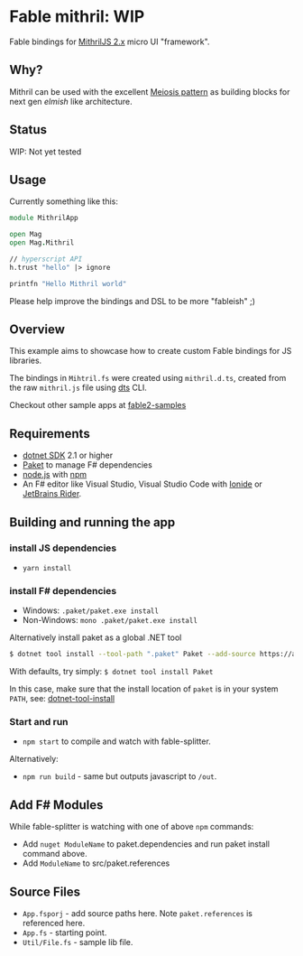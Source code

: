 # Fable mithril: WIP

Fable bindings for [MithrilJS 2.x](https://github.com/MithrilJS/mithril.js) micro UI "framework".

## Why?

Mithril can be used with the excellent [Meiosis pattern](https://meiosis.js.org/) as building blocks for next gen _elmish_ like architecture.

## Status

WIP: Not yet tested

## Usage

Currently something like this:

```fsharp
module MithrilApp

open Mag
open Mag.Mithril

// hyperscript API
h.trust "hello" |> ignore

printfn "Hello Mithril world"
```

Please help improve the bindings and DSL to be more "fableish" ;)

## Overview

This example aims to showcase how to create custom Fable bindings for JS libraries.

The bindings in `Mihtril.fs` were created using `mithril.d.ts`, created from the raw `mithril.js` file using [dts](https://github.com/Microsoft/dts-gen#how-do-i-use-it) CLI.

Checkout other sample apps at [fable2-samples](https://github.com/fable2-samples)

## Requirements

- [dotnet SDK](https://www.microsoft.com/net/download/core) 2.1 or higher
- [Paket](https://fsprojects.github.io/Paket/installation.html) to manage F# dependencies
- [node.js](https://nodejs.org) with [npm](https://www.npmjs.com/)
- An F# editor like Visual Studio, Visual Studio Code with [Ionide](http://ionide.io/) or [JetBrains Rider](https://www.jetbrains.com/rider/).

## Building and running the app

### install JS dependencies

- `yarn install`

### install F# dependencies

- Windows: `.paket/paket.exe install`
- Non-Windows: `mono .paket/paket.exe install`

Alternatively install paket as a global .NET tool

```bash
$ dotnet tool install --tool-path ".paket" Paket --add-source https://api.nuget.org/v3/index.json --framework netcoreapp2.1
```

With defaults, try simply: `$ dotnet tool install Paket`

In this case, make sure that the install location of `paket` is in your system `PATH`, see: [dotnet-tool-install](https://docs.microsoft.com/en-us/dotnet/core/tools/dotnet-tool-install)

### Start and run

- `npm start` to compile and watch with fable-splitter.

Alternatively:

- `npm run build` - same but outputs javascript to `/out`.

## Add F# Modules

While fable-splitter is watching with one of above `npm` commands:

- Add `nuget ModuleName` to paket.dependencies and run paket install command above.
- Add `ModuleName` to src/paket.references

## Source Files

- `App.fsporj` - add source paths here. Note `paket.references` is referenced here.
- `App.fs` - starting point.
- `Util/File.fs` - sample lib file.
